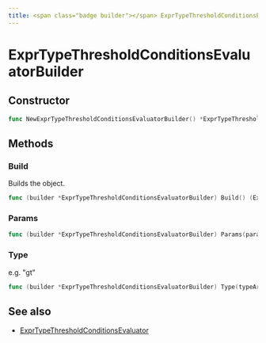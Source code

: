 ```yaml
---
title: <span class="badge builder"></span> ExprTypeThresholdConditionsEvaluatorBuilder
---
```

# <span class="badge builder"></span> ExprTypeThresholdConditionsEvaluatorBuilder

## Constructor

```go
func NewExprTypeThresholdConditionsEvaluatorBuilder() *ExprTypeThresholdConditionsEvaluatorBuilder
```
## Methods

### <span class="badge object-method"></span> Build

Builds the object.

```go
func (builder *ExprTypeThresholdConditionsEvaluatorBuilder) Build() (ExprTypeThresholdConditionsEvaluator, error)
```

### <span class="badge object-method"></span> Params

```go
func (builder *ExprTypeThresholdConditionsEvaluatorBuilder) Params(params []float64) *ExprTypeThresholdConditionsEvaluatorBuilder
```

### <span class="badge object-method"></span> Type

e.g. "gt"

```go
func (builder *ExprTypeThresholdConditionsEvaluatorBuilder) Type(typeArg expr.TypeThresholdType) *ExprTypeThresholdConditionsEvaluatorBuilder
```

## See also

 * <span class="badge object-type-struct"></span> [ExprTypeThresholdConditionsEvaluator](./object-ExprTypeThresholdConditionsEvaluator.md)
